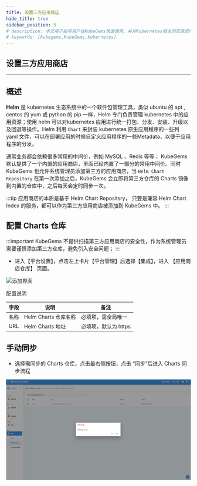 ```yaml
---
title: 设置三方应用商店
hide_title: true
sidebar_position: 5
# description: 本文用于指导用户在KubeGems快速使用，并对Kubernetes相关的资源进行操作
# keywords: [kubegems,KubeGems,kubernetes]
---
```


## 设置三方应用商店

---
## 概述

**Helm** 是 kubernetes 生态系统中的一个软件包管理工具，类似 ubuntu 的 apt , centos 的 yum 或 python 的 pip 一样，Helm 专门负责管理 kubernetes 中的应用资源；使用 helm 可以对kubernetes 应用进行统一打包、分发、安装、升级以及回退等操作。Helm 利用 `Chart` 来封装 kubernetes 原生应用程序的一些列 yaml 文件，可以在部署应用的时候自定义应用程序的一些Metadata，以便于应用程序的分发。

通常业务都会依赖很多常用的中间价，例如 MySQL 、Redis 等等； KubeGems 默认提供了一个内置的应用商店，里面已经内置了一部分的常用中间价。同时 KubeGems 也允许系统管理员添加第三方的应用商店，当 `Helm Chart Repository` 在第一次添加之后，KubeGems 会立即将第三方仓库的 Charts 镜像到内置的仓库中，之后每天会定时同步一次。

:::tip
应用商店的本质是基于 Helm Chart Repositsry， 只要是兼容 Helm Chart Index 的服务，都可以作为第三方应用商店被添加到 KubeGems 中。
:::

## 配置 Charts 仓库

:::important
KubeGems 不提供扫描第三方应用商店的安全性，作为系统管理员需要谨慎添加第三方仓库，避免引入安全问题；
:::

- 进入【平台设置】，点击左上卡片【平台管理】后选择【集成】，进入 【应用商店仓库】 页面。

![添加界面](/img/docs/tasks-platform-appstore-create.png)


配置说明

|字段|说明|备注|
| ---| ---| ---|
| 名称 | Helm Charts 仓库名称 | 必填项，需全局唯一 |
| URL |Helm Charts 地址| 必填项，默认为 https |

## 手动同步

- 选择需同步的 Charts 仓库，点击最右侧按钮，点击 “同步”后进入 Charts 同步流程

![](./assets/admin-charts-mirror.jpg)
